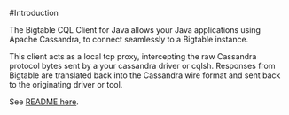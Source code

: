 #Introduction

The Bigtable CQL Client for Java allows your Java applications using Apache Cassandra, to connect seamlessly to a Bigtable instance.

This client acts as a local tcp proxy, intercepting the raw Cassandra protocol bytes sent by a your cassandra driver or cqlsh. Responses from Bigtable are translated back into the Cassandra wire format and sent back to the originating driver or tool.

See [README here](./google-cloud-bigtable-cassandra-proxy-lib/README.md).

